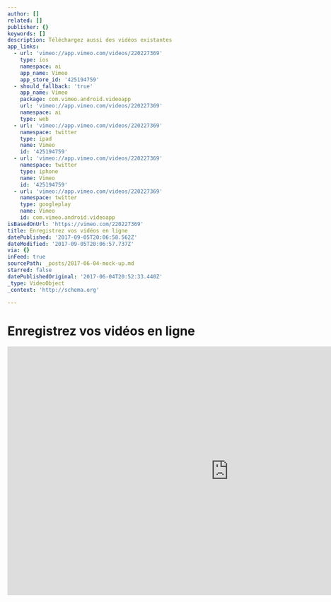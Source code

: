 ```yaml
---
author: []
related: []
publisher: {}
keywords: []
description: Téléchargez aussi des vidéos existantes
app_links:
  - url: 'vimeo://app.vimeo.com/videos/220227369'
    type: ios
    namespace: ai
    app_name: Vimeo
    app_store_id: '425194759'
  - should_fallback: 'true'
    app_name: Vimeo
    package: com.vimeo.android.videoapp
    url: 'vimeo://app.vimeo.com/videos/220227369'
    namespace: ai
    type: web
  - url: 'vimeo://app.vimeo.com/videos/220227369'
    namespace: twitter
    type: ipad
    name: Vimeo
    id: '425194759'
  - url: 'vimeo://app.vimeo.com/videos/220227369'
    namespace: twitter
    type: iphone
    name: Vimeo
    id: '425194759'
  - url: 'vimeo://app.vimeo.com/videos/220227369'
    namespace: twitter
    type: googleplay
    name: Vimeo
    id: com.vimeo.android.videoapp
isBasedOnUrl: 'https://vimeo.com/220227369'
title: Enregistrez vos vidéos en ligne
datePublished: '2017-09-05T20:06:58.562Z'
dateModified: '2017-09-05T20:06:57.737Z'
via: {}
inFeed: true
sourcePath: _posts/2017-06-04-mock-up.md
starred: false
datePublishedOriginal: '2017-06-04T20:52:33.440Z'
_type: VideoObject
_context: 'http://schema.org'

---
```

# **Enregistrez vos vidéos en ligne**

<iframe src="https://cdn.embedly.com/widgets/media.html?src=https%3A%2F%2Fplayer.vimeo.com%2Fvideo%2F220227369&amp;url=https%3A%2F%2Fvimeo.com%2F220227369&amp;image=https%3A%2F%2Fi.vimeocdn.com%2Fvideo%2F638179540_1280.jpg&amp;key=a715cf41cc93453ca338d350cd26f87b&amp;type=text%2Fhtml&amp;schema=vimeo" width="1000" height="563" scrolling="no" frameborder="0" allowfullscreen="" style=""></iframe>